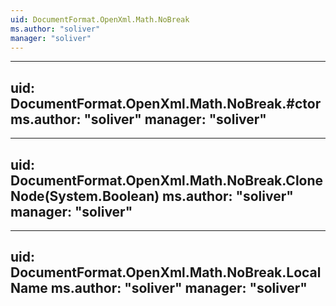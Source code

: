 ```yaml
---
uid: DocumentFormat.OpenXml.Math.NoBreak
ms.author: "soliver"
manager: "soliver"
---
```


---
uid: DocumentFormat.OpenXml.Math.NoBreak.#ctor
ms.author: "soliver"
manager: "soliver"
---

---
uid: DocumentFormat.OpenXml.Math.NoBreak.CloneNode(System.Boolean)
ms.author: "soliver"
manager: "soliver"
---

---
uid: DocumentFormat.OpenXml.Math.NoBreak.LocalName
ms.author: "soliver"
manager: "soliver"
---

